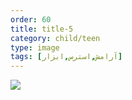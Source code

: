 ```yaml
---
order: 60
title: title-5
category: child/teen
type: image
tags: [آرامش,استرس,ابزار]
---
```


![](../../static/images/relaxing-box.webp)